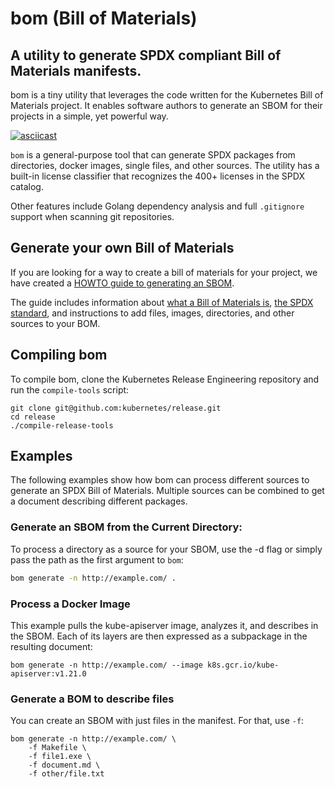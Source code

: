 # bom (Bill of Materials)
## A utility to generate SPDX compliant Bill of Materials manifests.

bom is a tiny utility that leverages the code written for the Kubernetes
Bill of Materials project. It enables software authors to generate an 
SBOM for their projects in a simple, yet powerful way.

[![asciicast](https://asciinema.org/a/418528.svg)](https://asciinema.org/a/418528)

`bom` is a general-purpose tool that can generate SPDX packages from
directories, docker images, single files, and other sources. The utility
has a built-in license classifier that recognizes the 400+ licenses in 
the SPDX catalog.

Other features include Golang dependency analysis and full `.gitignore`
support when scanning git repositories.

## Generate your own Bill of Materials

If you are looking for a way to create a bill of materials for your project, we
have created a 
[HOWTO guide to generating an SBOM](../../docs/bom/create-a-bill-of-materials.md).

The guide includes information about
[what a Bill of Materials is](../../docs/bom/create-a-bill-of-materials.md#what-is-a-bill-of-materials),
[the SPDX standard](../../docs/bom/create-a-bill-of-materials.md#spdx-software-package-data-exchange),
and instructions to add files, images, directories, and
other sources to your BOM.

## Compiling bom

To compile bom, clone the Kubernetes Release Engineering repository and
run the `compile-tools` script:

```
git clone git@github.com:kubernetes/release.git
cd release
./compile-release-tools
```

## Examples

The following examples show how bom can process different sources to generate
an SPDX Bill of Materials. Multiple sources can be combined to get a document
describing different packages.

### Generate an SBOM from the Current Directory:

To process a directory as a source for your SBOM, use the -d flag or simply pass
the path as the first argument to `bom`:

```bash
bom generate -n http://example.com/ .
```

### Process a Docker Image

This example pulls the kube-apiserver image, analyzes it, and describes in the
SBOM. Each of its layers are then expressed as a subpackage in the resulting
document:

```
bom generate -n http://example.com/ --image k8s.gcr.io/kube-apiserver:v1.21.0 
```

### Generate a BOM to describe files

You can create an SBOM with just files in the manifest. For that, use `-f`:

```
bom generate -n http://example.com/ \
    -f Makefile \
    -f file1.exe \
    -f document.md \
    -f other/file.txt 
```